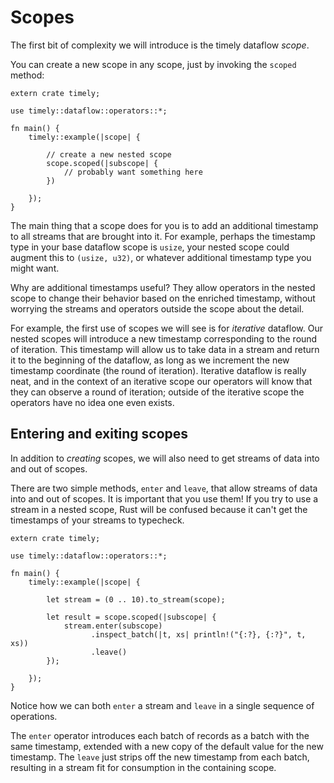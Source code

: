 # Scopes

The first bit of complexity we will introduce is the timely dataflow *scope*.

You can create a new scope in any scope, just by invoking the `scoped` method:

```rust,ignore
extern crate timely;

use timely::dataflow::operators::*;

fn main() {
    timely::example(|scope| {

        // create a new nested scope
        scope.scoped(|subscope| {
            // probably want something here
        })

    });
}
```

The main thing that a scope does for you is to add an additional timestamp to all streams that are brought into it. For example, perhaps the timestamp type in your base dataflow scope is `usize`, your nested scope could augment this to `(usize, u32)`, or whatever additional timestamp type you might want.

Why are additional timestamps useful? They allow operators in the nested scope to change their behavior based on the enriched timestamp, without worrying the streams and operators outside the scope about the detail.

For example, the first use of scopes we will see is for *iterative* dataflow. Our nested scopes will introduce a new timestamp corresponding to the round of iteration. This timestamp will allow us to take data in a stream and return it to the beginning of the dataflow, as long as we increment the new timestamp coordinate (the round of iteration). Iterative dataflow is really neat, and in the context of an iterative scope our operators will know that they can observe a round of iteration; outside of the iterative scope the operators have no idea one even exists.

## Entering and exiting scopes

In addition to *creating* scopes, we will also need to get streams of data into and out of scopes.

There are two simple methods, `enter` and `leave`, that allow streams of data into and out of scopes. It is important that you use them! If you try to use a stream in a nested scope, Rust will be confused because it can't get the timestamps of your streams to typecheck.


```rust,ignore
extern crate timely;

use timely::dataflow::operators::*;

fn main() {
    timely::example(|scope| {

        let stream = (0 .. 10).to_stream(scope);

        let result = scope.scoped(|subscope| {
            stream.enter(subscope)
                  .inspect_batch(|t, xs| println!("{:?}, {:?}", t, xs))
                  .leave()
        });

    });
}
```

Notice how we can both `enter` a stream and `leave` in a single sequence of operations.

The `enter` operator introduces each batch of records as a batch with the same timestamp, extended with a new copy of the default value for the new timestamp. The `leave` just strips off the new timestamp from each batch, resulting in a stream fit for consumption in the containing scope.
